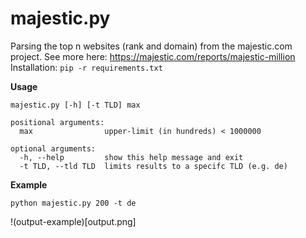 # majestic.py
Parsing the top n websites (rank and domain) from the majestic.com project. See more here: https://majestic.com/reports/majestic-million
Installation: `pip -r requirements.txt`

**Usage**

```
majestic.py [-h] [-t TLD] max

positional arguments:
  max                upper-limit (in hundreds) < 1000000

optional arguments:
  -h, --help         show this help message and exit
  -t TLD, --tld TLD  limits results to a specifc TLD (e.g. de)
```

**Example**

`python majestic.py 200 -t de`

!(output-example)[output.png]


